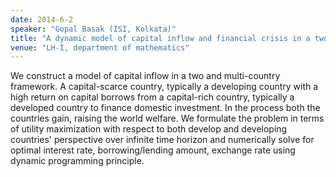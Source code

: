 ```yaml
---
date: 2014-6-2
speaker: "Gopal Basak (ISI, Kolkata)"
title: "A dynamic model of capital inflow and financial crisis in a two country and multi-country framework over infinite time horizon"
venue: "LH-I, department of mathematics"
---
```

We construct a model of capital inflow in a two and multi-country 
framework. A capital-scarce country, typically a developing country with a high 
return on capital borrows from a capital-rich country, typically a developed 
country to finance domestic investment. In the process both the countries gain, 
raising the world welfare. We formulate the problem in terms of utility 
maximization with respect to both develop and developing countries' perspective 
over infinite time horizon and numerically solve for optimal interest rate, 
borrowing/lending amount, exchange rate using dynamic programming principle.
